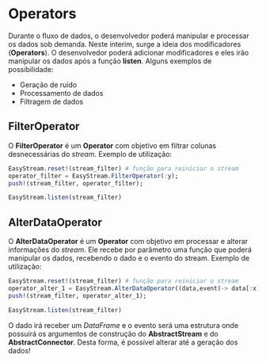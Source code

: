 # Operators

Durante o fluxo de dados, o desenvolvedor poderá manipular e processar os dados sob demanda. Neste interim, surge a ideia dos modificadores (__Operators__). O desenvolvedor poderá adicionar modificadores e eles irão manipular os dados após a função __listen__. Alguns exemplos de possibilidade:

- Geração de ruído
- Processamento de dados
- Filtragem de dados

## FilterOperator

O __FilterOperator__ é um __Operator__ com objetivo em filtrar colunas desnecessárias do _stream_. Exemplo de utilização:

```julia
EasyStream.reset!(stream_filter) # função para reiniciar o stream
operator_filter = EasyStream.FilterOperator(:y);
push!(stream_filter, operator_filter);

EasyStream.listen(stream_filter)
```

## AlterDataOperator

O __AlterDataOperator__ é um __Operator__ com objetivo em processar e alterar informações do _stream_. Ele recebe por parâmetro uma função que poderá manipular os dados, recebendo o dado e o evento do stream. Exemplo de utilização:

```julia
EasyStream.reset!(stream_filter) # função para reiniciar o stream
operator_alter_1 = EasyStream.AlterDataOperator((data,event)-> data[:x] .= 5)
push!(stream_filter, operator_alter_1);

EasyStream.listen(stream_filter)
```

O dado irá receber um _DataFrame_ e o evento será uma estrutura onde possuirá os argumentos de construção do __AbstractStream__ e do __AbstractConnector__. Desta forma, é possível alterar até a geração dos dados!
